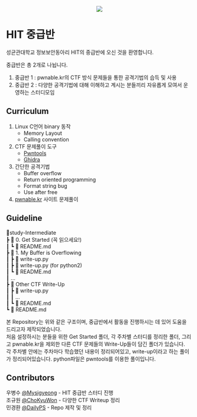 <p align="center">
    <image src="https://github.com/Hacker-s-In-inTrusion/study-Intermediate/blob/main/image/logo.png?raw=true">
</p>  

# HIT 중급반   
성균관대학교 정보보안동아리 HIT의 중급반에 오신 것을 환영합니다.  

중급반은 총 2개로 나뉩니다.  
1. 중급반 1 : pwnable.kr의 CTF 방식 문제들을 통한 공격기법의 습득 및 사용  
2. 중급반 2 : 다양한 공격기법에 대해 이해하고 계시는 분들끼리 자유롭게 모여서 운영하는 스터디모임  

## Curriculum  
1. Linux C언어 binary 동작
    - Memory Layout
    - Calling convention
2. CTF 문제풀이 도구
    - [Pwntools](https://github.com/Gallopsled/pwntools)
    - [Ghidra](https://ghidra-sre.org/)
3. 간단한 공격기법
    - Buffer overflow
    - Return oriented programming
    - Format string bug
    - Use after free
4. [pwnable.kr](https://pwnable.kr) 사이트 문제풀이

## Guideline  
💾study-Intermediate  
┣ 📂 0. Get Started (꼭 읽으세요!)  
┃ ┗ 📜 README.md  
┣ 📂 1. My Buffer is Overflowing  
┃ ┣ 📜 write-up.py  
┃ ┣ 📜 write-up.py (for python2)  
┃ ┗ 📜 README.md  
┃ ...   
┣ 📂 Other CTF Write-Up  
┃ ┣ 📜 write-up.py  
┃ ┃ ...  
┃ ┗ 📜 README.md  
┗ 📜 README.md  

본 Repository는 위와 같은 구조이며, 중급반에서 활동을 진행하시는 데 있어 도움을 드리고자 제작되었습니다.  
처음 설정하시는 분들을 위한 Get Started 폴더, 각 주차별 스터디를 정리한 폴더, 그리고 pwnable.kr을 제외한 다른 CTF 문제들의 Write-Up들이 담긴 폴더가 있습니다.  
각 주차별 안에는 주차마다 학습했던 내용이 정리되어있고, write-up이라고 하는 풀이가 정리되어있습니다. python파일은 pwntools를 이용한 풀이입니다.

## Contributors  
우병수 [@Mysigyeong](https://github.com/Mysigyeong) - HIT 중급반 스터디 진행  
조규원 [@ChoKyuWon](https://github.com/ChoKyuWon) - 다양한 CTF Writeup 정리  
민경환 [@DailyPS](https://github.com/DailyPS) - Repo 제작 및 정리
